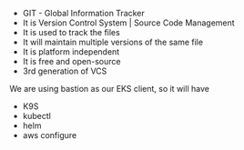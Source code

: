 * GIT - Global Information Tracker
* It is Version Control System | Source Code Management
* It is used to track the files
* It will maintain multiple versions of the same file
* It is platform independent
* It is free and open-source
* 3rd generation of VCS

We are using bastion as our EKS client, so it will have
* K9S
* kubectl
* helm
* aws configure
